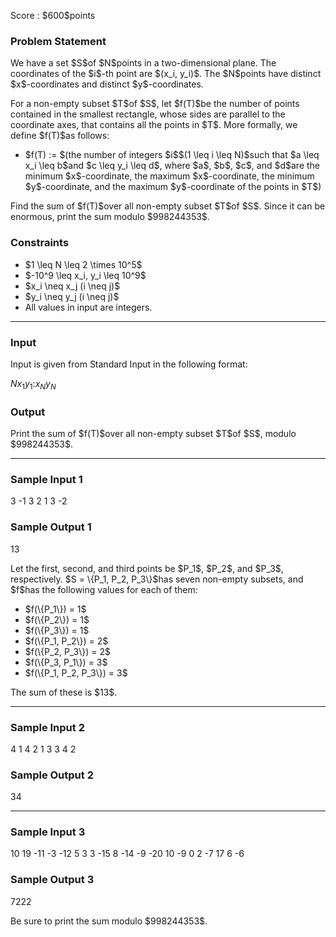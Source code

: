 
<div>

<span>

<span>

<p>
Score : $600$points
</p>

<div>

<section>

### **Problem Statement**

<p>
We have a set $S$of $N$points in a two-dimensional plane. The coordinates of the $i$-th point are $(x_i, y_i)$. The $N$points have distinct $x$-coordinates and distinct $y$-coordinates.
</p>

<p>
For a non-empty subset $T$of $S$, let $f(T)$be the number of points contained in the smallest rectangle, whose sides are parallel to the coordinate axes, that contains all the points in $T$. More formally, we define $f(T)$as follows:
</p>

<ul>

<li>
$f(T) := $(the number of integers $i$$(1 \leq i \leq N)$such that $a \leq x_i \leq b$and $c \leq y_i \leq d$, where $a$, $b$, $c$, and $d$are the minimum $x$-coordinate, the maximum $x$-coordinate, the minimum $y$-coordinate, and the maximum $y$-coordinate of the points in $T$)
</li>

</ul>

<p>
Find the sum of $f(T)$over all non-empty subset $T$of $S$. Since it can be enormous, print the sum modulo $998244353$.
</p>

</section>

</div>

<div>

<section>

### **Constraints**

<ul>

<li>
$1 \leq N \leq 2 \times 10^5$
</li>

<li>
$-10^9 \leq x_i, y_i \leq 10^9$
</li>

<li>
$x_i \neq x_j (i \neq j)$
</li>

<li>
$y_i \neq y_j (i \neq j)$
</li>

<li>
All values in input are integers.
</li>

</ul>

</section>

</div>

---

<div>

<div>

<section>

### **Input**

<p>
Input is given from Standard Input in the following format:
</p>

<div>

$N$$x_1$$y_1$$:$$x_N$$y_N$
</div>

</section>

</div>

<div>

<section>

### **Output**

<p>
Print the sum of $f(T)$over all non-empty subset $T$of $S$, modulo $998244353$.
</p>

</section>

</div>

</div>

---

<div>

<section>

### **Sample Input 1**

<div>

3
-1 3
2 1
3 -2

</div>

</section>

</div>

<div>

<section>

### **Sample Output 1**

<div>

13

</div>

<p>
Let the first, second, and third points be $P_1$, $P_2$, and $P_3$, respectively. $S = \{P_1, P_2, P_3\}$has seven non-empty subsets, and $f$has the following values for each of them:
</p>

<ul>

<li>
$f(\{P_1\}) = 1$
</li>

<li>
$f(\{P_2\}) = 1$
</li>

<li>
$f(\{P_3\}) = 1$
</li>

<li>
$f(\{P_1, P_2\}) = 2$
</li>

<li>
$f(\{P_2, P_3\}) = 2$
</li>

<li>
$f(\{P_3, P_1\}) = 3$
</li>

<li>
$f(\{P_1, P_2, P_3\}) = 3$
</li>

</ul>

<p>
The sum of these is $13$.
</p>

</section>

</div>

---

<div>

<section>

### **Sample Input 2**

<div>

4
1 4
2 1
3 3
4 2

</div>

</section>

</div>

<div>

<section>

### **Sample Output 2**

<div>

34

</div>

</section>

</div>

---

<div>

<section>

### **Sample Input 3**

<div>

10
19 -11
-3 -12
5 3
3 -15
8 -14
-9 -20
10 -9
0 2
-7 17
6 -6

</div>

</section>

</div>

<div>

<section>

### **Sample Output 3**

<div>

7222

</div>

<p>
Be sure to print the sum modulo $998244353$.
</p>

</section>

</div>

</span>

</span>

</div>
